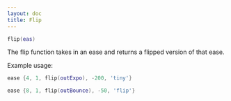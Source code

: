 ```yaml
---
layout: doc
title: Flip
---
```

```lua
flip(eas)
```
The flip function takes in an ease and returns a flipped version of that ease.

Example usage:
```lua
ease {4, 1, flip(outExpo), -200, 'tiny'}
```
```lua
ease {8, 1, flip(outBounce), -50, 'flip'}
```
